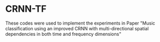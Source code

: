 # CRNN-TF

These codes were used to implement the experiments in Paper "Music classification using an improved CRNN with multi-directional spatial dependencies in both time and frequency dimensions"
